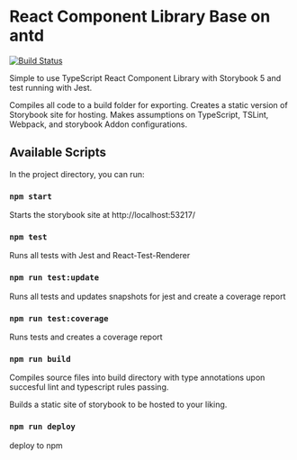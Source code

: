 
# React Component Library Base on antd

[![Build Status](https://travis-ci.com/mandlazy/lemon-antd.svg?branch=master)](https://travis-ci.com/mandlazy/lemon-antd)

Simple to use TypeScript React Component Library with Storybook 5 and test running with Jest.

Compiles all code to a build folder for exporting. Creates a static version of Storybook site for hosting. Makes assumptions on TypeScript, TSLint, Webpack, and storybook Addon configurations.


## Available Scripts

In the project directory, you can run:

### `npm start`

Starts the storybook site at http://localhost:53217/

### `npm test`

Runs all tests with Jest and React-Test-Renderer

### `npm run test:update`

Runs all tests and updates snapshots for jest and create a coverage report

### `npm run test:coverage`

Runs tests and creates a coverage report

### `npm run build`

Compiles source files into build directory with type annotations upon succesful lint and typescript rules passing.

Builds a static site of storybook to be hosted to your liking.

### `npm run deploy`

deploy to npm
